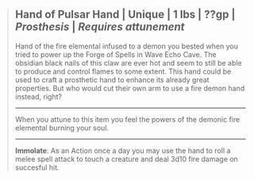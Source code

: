 > **Hand of Pulsar**
> Hand | Unique | 1 lbs | ??gp | *Prosthesis* | *Requires attunement*
> ---
>  
> Hand of the fire elemental infused to a demon you bested when you tried to power up the Forge of Spells in Wave Echo Cave. The obsidian black nails of this claw are ever hot and seem to still be able to produce and control flames to some extent. This hand could be used to craft a prosthetic hand to enhance its already great properties. But who would cut their own arm to use a fire demon hand instead, right?
> 
> ---
> When you attune to this item you feel the powers of the demonic fire elemental burning your soul.
> 
> ---
>**Immolate**: As an Action once a day you may use the hand to roll a melee spell attack to touch a creature and deal 3d10 fire damage on succesful hit.